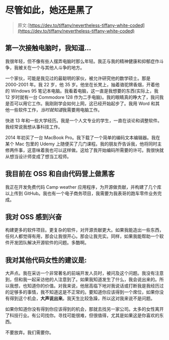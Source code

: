 # 尽管如此，她还是黑了

> 原文:[https://dev.to/tiffany/nevertheless-tiffany-white-coded](https://dev.to/tiffany/nevertheless-tiffany-white-coded)

## 第一次接触电脑时，我知道...

我很年轻，但不像有些人摆弄电脑时那么年轻。我正与我的精神健康和抑郁症作斗争，我被关在一个与其他人斗争的地方。

一个家伙，可能是我见过的最聪明的家伙，被允许研究他的数学硕士。那是 2000-2001 年。我 22 岁，他 35 岁。他坐在长凳上，抽着骆驼牌香烟，开着他的 Windows 95 笔记本电脑。我看着电脑，这一直是我想要的东西(实际上，我 12 岁时就有一台 Commodore 128 作为二手电脑)。我的眼睛真的睁大了，我问我是否可以用它工作。我刚刚学会如何上网，这已经开始起步了。我用 Word 和其他一些软件工作，*当时就知道*我需要用电脑工作。

快进 13 年和一些大学经历。我是一个人文专业的学生，一直在谈论和调整软件。我经常说我想从事科技工作。

2014 年初买了一台 MacBook Pro。我下载了一个简单的编码文本编辑器。我在某个 Mac 包里的 Udemy 上随便买了几门课程。我的朋友乔告诉我，他将同时主修两件事，这意味着我也可以这样做。这给了我开始编码所需要的许可。我很快就从想当设计师变成了想当工程师。

## 我目前在 OSS 和自由代码营上做黑客

我正在开发免费代码 Camp weather 应用程序，为开源做贡献，并构建了几个库以上传到 GitHub。我也有一个电子商务项目，我需要为我表哥的跑车零件业务完成。

## 我对 OSS 感到兴奋

构建更多的软件项目。更复杂的软件，对开源贡献更大。如果我能造出一些东西，任何人都觉得有用，那会让我很开心。那会让我充实。同样，如果我能帮助一个软件开发团队解决开源软件的问题。多酷啊。

## 我对其他代码女性的建议是:

大声点。我在采访一个非常著名的前端开发人员时，被问及这个问题。我没有注意到，但和我一起采访他的人注意到了。如果我知道发生了什么，我会说出来的。所以我想，也知道你的价值。对我来说，他居高临下地对我说话或打断我是我经历过的足够多的事情，我不知道这是不正常的。要知道你应该得到一个席位，如果你没有得到这个机会，**大声说出来**。我天生比较急躁，所以这对我来说不是问题。

如果你知道你没有得到你应该得到的机会，那就去找另一家公司。太多的女性离开了科技行业。有公司找你。寻找可能很难，但很值得，尤其是如果这是你喜欢的东西。

不要放弃。我们需要你。